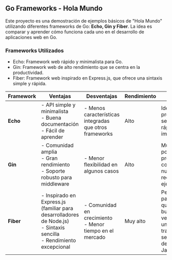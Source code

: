 ## Go Frameworks - Hola Mundo
Este proyecto es una demostración de ejemplos básicos de "Hola Mundo" utilizando diferentes frameworks de Go: **Echo, Gin y Fiber**. La idea es comparar y aprender cómo funciona cada uno en el desarrollo de aplicaciones web en Go.

### Frameworks Utilizados
- Echo: Framework web rápido y minimalista para Go.
- Gin: Framework web de alto rendimiento que se centra en la productividad.
- Fiber: Framework web inspirado en Express.js, que ofrece una sintaxis simple y rápida.

| Framework | Ventajas | Desventajas | Rendimiento | Notas |
|-----------|----------|-------------|-------------|-------|
| **Echo**  | - API simple y minimalista<br>- Buena documentación<br>- Fácil de aprender | - Menos características integradas que otros frameworks | Alto | Ideal para proyectos sencillos y rápidos de implementar |
| **Gin**   | - Comunidad amplia<br>- Gran rendimiento<br>- Soporte robusto para middleware | - Menor flexibilidad en algunos casos | Alto | Muy popular en producción, con numerosos recursos y ejemplos |
| **Fiber** | - Inspirado en Express.js (familiar para desarrolladores de Node.js)<br>- Sintaxis sencilla<br>- Rendimiento excepcional | - Comunidad en crecimiento<br>- Menor tiempo en el mercado | Muy alto | Perfecto para quienes buscan velocidad y una transición sencilla desde JavaScript |
